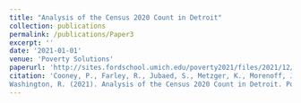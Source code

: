 ```yaml
---
title: "Analysis of the Census 2020 Count in Detroit"
collection: publications
permalink: /publications/Paper3
excerpt: ''
date: '2021-01-01'
venue: 'Poverty Solutions'
paperurl: 'http://sites.fordschool.umich.edu/poverty2021/files/2021/12/PovertySolutions-Census-Undercount-in-Detroit-PolicyBrief-December2021.pdf'
citation: 'Cooney, P., Farley, R., Jubaed, S., Metzger, K., Morenoff, J., Neidert, L., Rodriguez-
Washington, R. (2021). Analysis of the Census 2020 Count in Detroit. Poverty Solutions.'
---
```

